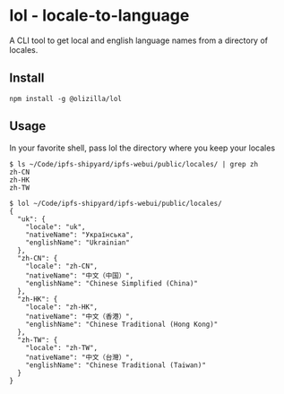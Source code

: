 # lol - locale-to-language

A CLI tool to get local and english language names from a directory of locales.

## Install

```console
npm install -g @olizilla/lol
```

## Usage

In your favorite shell, pass lol the directory where you keep your locales

```
$ ls ~/Code/ipfs-shipyard/ipfs-webui/public/locales/ | grep zh
zh-CN
zh-HK
zh-TW

$ lol ~/Code/ipfs-shipyard/ipfs-webui/public/locales/
{
  "uk": {
    "locale": "uk",
    "nativeName": "Українська",
    "englishName": "Ukrainian"
  },
  "zh-CN": {
    "locale": "zh-CN",
    "nativeName": "中文（中国）",
    "englishName": "Chinese Simplified (China)"
  },
  "zh-HK": {
    "locale": "zh-HK",
    "nativeName": "中文（香港）",
    "englishName": "Chinese Traditional (Hong Kong)"
  },
  "zh-TW": {
    "locale": "zh-TW",
    "nativeName": "中文（台灣）",
    "englishName": "Chinese Traditional (Taiwan)"
  }
}
```
